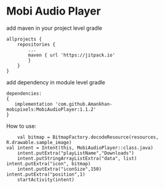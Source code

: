# Mobi Audio Player
add maven in your project level gradle
````
allprojects {
	repositories {
		...
		maven { url 'https://jitpack.io' 
		}
	}
}
````
add dependency in module level gradle
````
dependencies:
{
   implementation 'com.github.Amankhan-mobipixels:MobiAudioPlayer:1.1.2'
}

````
How to use:

        val bitmap = BitmapFactory.decodeResource(resources, R.drawable.sample_image)
	val intent = Intent(this, MobiAudioPlayer::class.java)
        intent.putExtra("playListName","Downloads")
        intent.putStringArrayListExtra("data", list)
	intent.putExtra("icon", bitmap)
        intent.putExtra("iconSize",150)
	intent.putExtra("position",1)
        startActivity(intent)
   
